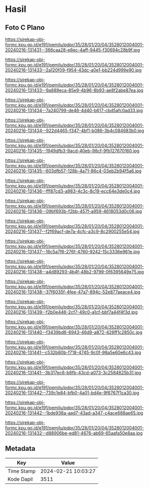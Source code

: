 # Hasil

## Foto C Plano

https://sirekap-obj-formc.kpu.go.id/e191/pemilu/pdpr/35/28/01/20/04/3528012004001-20240216-131431--366caa28-e8ec-4aff-9445-f30694c28b9f.jpg

https://sirekap-obj-formc.kpu.go.id/e191/pemilu/pdpr/35/28/01/20/04/3528012004001-20240216-131433--2a120f09-f954-43dc-a0e1-bb224d999e90.jpg

https://sirekap-obj-formc.kpu.go.id/e191/pemilu/pdpr/35/28/01/20/04/3528012004001-20240216-131433--9a889eca-85e9-4b96-8b93-ae8f2abe87ea.jpg

https://sirekap-obj-formc.kpu.go.id/e191/pemilu/pdpr/35/28/01/20/04/3528012004001-20240216-131434--7a240799-de46-4d40-b617-cbd5afc0ad33.jpg

https://sirekap-obj-formc.kpu.go.id/e191/pemilu/pdpr/35/28/01/20/04/3528012004001-20240216-131434--922d4465-f347-4bf1-b086-3b4c084683b0.jpg

https://sirekap-obj-formc.kpu.go.id/e191/pemilu/pdpr/35/28/01/20/04/3528012004001-20240216-131435--1949dfb3-9acd-40eb-98cf-9fb127670160.jpg

https://sirekap-obj-formc.kpu.go.id/e191/pemilu/pdpr/35/28/01/20/04/3528012004001-20240216-131435--603dfb57-128b-4a71-86c4-03eb2b94f5a6.jpg

https://sirekap-obj-formc.kpu.go.id/e191/pemilu/pdpr/35/28/01/20/04/3528012004001-20240216-131436--fff87cd3-a983-4c3c-8c19-ecc64e3de0c4.jpg

https://sirekap-obj-formc.kpu.go.id/e191/pemilu/pdpr/35/28/01/20/04/3528012004001-20240216-131436--09bf693b-f2bb-457f-a959-4618053d0c06.jpg

https://sirekap-obj-formc.kpu.go.id/e191/pemilu/pdpr/35/28/01/20/04/3528012004001-20240216-131437--f2f69acf-de7a-4cfc-a3c9-8c2900255e54.jpg

https://sirekap-obj-formc.kpu.go.id/e191/pemilu/pdpr/35/28/01/20/04/3528012004001-20240216-131437--16c5a7f6-276f-4760-9242-15c3336e961e.jpg

https://sirekap-obj-formc.kpu.go.id/e191/pemilu/pdpr/35/28/01/20/04/3528012004001-20240216-131438--a4d89293-4b4f-48b2-9799-0f6395649e75.jpg

https://sirekap-obj-formc.kpu.go.id/e191/pemilu/pdpr/35/28/01/20/04/3528012004001-20240216-131438--37f6035f-4fee-47a7-894c-52e877aeace4.jpg

https://sirekap-obj-formc.kpu.go.id/e191/pemilu/pdpr/35/28/01/20/04/3528012004001-20240216-131439--f2b0e446-2cf7-49c0-a1cf-bbf7a44f4f3d.jpg

https://sirekap-obj-formc.kpu.go.id/e191/pemilu/pdpr/35/28/01/20/04/3528012004001-20240216-131440--f3439bd6-6943-46d9-a872-426ff1c2850c.jpg

https://sirekap-obj-formc.kpu.go.id/e191/pemilu/pdpr/35/28/01/20/04/3528012004001-20240216-131441--c532b60b-f718-4745-9c0f-98a5e60e6c43.jpg

https://sirekap-obj-formc.kpu.go.id/e191/pemilu/pdpr/35/28/01/20/04/3528012004001-20240216-131441--3b317ec6-b8fb-43cd-a073-3c2584825b31.jpg

https://sirekap-obj-formc.kpu.go.id/e191/pemilu/pdpr/35/28/01/20/04/3528012004001-20240216-131442--739c1e84-bfb0-4a01-bd4e-9f6767f1ca30.jpg

https://sirekap-obj-formc.kpu.go.id/e191/pemilu/pdpr/35/28/01/20/04/3528012004001-20240216-131442--1bde938a-aad7-43ad-a347-c4ace688ae65.jpg

https://sirekap-obj-formc.kpu.go.id/e191/pemilu/pdpr/35/28/01/20/04/3528012004001-20240216-131432--d88906be-ed81-4676-ab69-65aafa50e8aa.jpg


## Metadata

| Key        | Value               |
| ---------- | ------------------- |
| Time Stamp | 2024-02-21 10:03:27 |
| Kode Dapil | 3511                |



